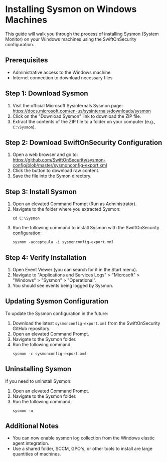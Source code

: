 # Installing Sysmon on Windows Machines

This guide will walk you through the process of installing Sysmon (System Monitor) on your Windows machines using the SwiftOnSecurity configuration.

## Prerequisites

- Administrative access to the Windows machine
- Internet connection to download necessary files

## Step 1: Download Sysmon

1. Visit the official Microsoft Sysinternals Sysmon page: https://docs.microsoft.com/en-us/sysinternals/downloads/sysmon
2. Click on the "Download Sysmon" link to download the ZIP file.
3. Extract the contents of the ZIP file to a folder on your computer (e.g., `C:\Sysmon`).

## Step 2: Download SwiftOnSecurity Configuration

1. Open a web browser and go to: https://github.com/SwiftOnSecurity/sysmon-config/blob/master/sysmonconfig-export.xml
2. Click the button to download raw content.
3. Save the file into the Symon directory.

## Step 3: Install Sysmon

1. Open an elevated Command Prompt (Run as Administrator).
2. Navigate to the folder where you extracted Sysmon:
   ```
   cd C:\Sysmon
   ```
3. Run the following command to install Sysmon with the SwiftOnSecurity configuration:
   ```
   sysmon -accepteula -i sysmonconfig-export.xml
   ```

## Step 4: Verify Installation

1. Open Event Viewer (you can search for it in the Start menu).
2. Navigate to "Applications and Services Logs" > "Microsoft" > "Windows" > "Sysmon" > "Operational".
3. You should see events being logged by Sysmon.

## Updating Sysmon Configuration

To update the Sysmon configuration in the future:

1. Download the latest `sysmonconfig-export.xml` from the SwiftOnSecurity GitHub repository.
2. Open an elevated Command Prompt.
3. Navigate to the Sysmon folder.
4. Run the following command:
   ```
   sysmon -c sysmonconfig-export.xml
   ```

## Uninstalling Sysmon

If you need to uninstall Sysmon:

1. Open an elevated Command Prompt.
2. Navigate to the Sysmon folder.
3. Run the following command:
   ```
   sysmon -u
   ```

## Additional Notes

- You can now enable sysmon log collection from the Windows elastic agent integration.
- Use a shared folder, SCCM, GPO's, or other tools to install are large quantities of machines.
